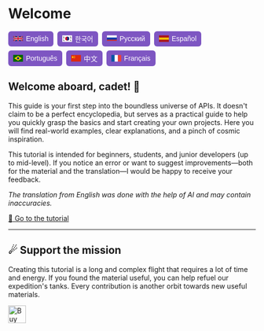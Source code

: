 # Welcome

<div style="display:flex;gap:8px;flex-wrap:wrap;">
    <!-- English -->
    <button onclick="switchLang('en')" style="display:inline-flex;align-items:center;gap:6px;padding:6px 10px;border:none;border-radius:6px;background:#7e56c2;color:#fff;font-size:14px;cursor:pointer;">
        <svg xmlns="http://www.w3.org/2000/svg" width="20" height="14" viewBox="0 0 60 30">
            <clipPath id="clip-en">
                <path d="M0,0 v30 h60 v-30 z"/>
            </clipPath>
            <g clip-path="url(#clip-en)">
                <path d="M0,0 v30 h60 v-30 z" fill="#012169"/>
                <path d="M0,0 L60,30 M60,0 L0,30" stroke="#fff" stroke-width="6"/>
                <path d="M0,0 L60,30 M60,0 L0,30" stroke="#C8102E" stroke-width="4"/>
                <path d="M30,0 v30 M0,15 h60" stroke="#fff" stroke-width="10"/>
                <path d="M30,0 v30 M0,15 h60" stroke="#C8102E" stroke-width="6"/>
            </g>
        </svg>
        English
    </button>
	<!-- Korean -->
    <button onclick="switchLang('ko')" style="display: inline-flex; align-items: center; gap: 6px; padding: 6px 10px; border: none; background: #7e56c2; color: white; border-radius: 6px; cursor: pointer;">
        <svg xmlns="http://www.w3.org/2000/svg" width="20" height="14" viewBox="0 0 30 20">
            <rect width="30" height="20" fill="#fff"/>
            <circle cx="15" cy="10" r="6" fill="#C60C30"/>
            <path d="M15 4a6 6 0 0 1 0 12" fill="#003478"/>
            <g stroke="#000" stroke-width="1">
                <path d="M3,3 l3,3 M3,5 l3,3 M3,7 l3,3"/>
                <path d="M24,3 l3,3 M24,5 l3,3 M24,7 l3,3"/>
                <path d="M3,13 l3,3 M3,15 l3,3"/>
                <path d="M24,13 l3,3 M24,15 l3,3"/>
            </g>
        </svg>
        한국어
    </button>
    <!-- Russian -->
    <button onclick="switchLang('ru')" style="display:inline-flex;align-items:center;gap:6px;padding:6px 10px;border:none;border-radius:6px;background:#7e56c2;color:#fff;font-size:14px;cursor:pointer;">
        <svg xmlns="http://www.w3.org/2000/svg" width="20" height="14" viewBox="0 0 9 6">
            <rect width="9" height="3" y="0" fill="#fff"/>
            <rect width="9" height="2" y="2" fill="#0039a6"/>
            <rect width="9" height="1" y="4" fill="#d52b1e"/>
        </svg>
        Русский
    </button>
    <!-- Spanish -->
    <button onclick="switchLang('es')" style="display:inline-flex;align-items:center;gap:6px;padding:6px 10px;border:none;border-radius:6px;background:#7e56c2;color:#fff;font-size:14px;cursor:pointer;">
        <svg xmlns="http://www.w3.org/2000/svg" width="20" height="14" viewBox="0 0 9 6">
            <rect width="9" height="6" fill="#aa151b"/>
            <rect width="9" height="2" y="2" fill="#f1bf00"/>
        </svg>
        Español
    </button>
    <!-- Portuguese -->
    <button onclick="switchLang('pt')" style="display:inline-flex;align-items:center;gap:6px;padding:6px 10px;border:none;border-radius:6px;background:#7e56c2;color:#fff;font-size:14px;cursor:pointer;">
        <svg xmlns="http://www.w3.org/2000/svg" width="20" height="14" viewBox="0 0 720 504">
            <rect width="720" height="504" fill="#006600"/>
            <polygon points="360,84 84,252 360,420 636,252" fill="#ffcc00"/>
            <circle cx="360" cy="252" r="84" fill="#002776"/>
        </svg>
        Português
    </button>
    <!-- Chinese (Simplified) -->
    <button onclick="switchLang('zh')" style="display:inline-flex;align-items:center;gap:6px;padding:6px 10px;border:none;border-radius:6px;background:#7e56c2;color:#fff;font-size:14px;cursor:pointer;">
        <svg xmlns="http://www.w3.org/2000/svg" width="20" height="14" viewBox="0 0 30 20">
            <rect width="30" height="20" fill="#de2910"/>
            <polygon fill="#ffde00" points="5,2 6,5 9,5 6.5,7 7.5,10 5,8.5 2.5,10 3.5,7 1,5 4,5"/>
            <polygon fill="#ffde00" points="10,2 10.5,3 11.5,3 10.7,3.6 11,4.5 10,4 9,4.5 9.3,3.6 8.5,3 9.5,3"/>
            <polygon fill="#ffde00" points="11,4 11.5,5 12.5,5 11.7,5.6 12,6.5 11,6 10,6.5 10.3,5.6 9.5,5 10.5,5"/>
            <polygon fill="#ffde00" points="11,6 11.5,7 12.5,7 11.7,7.6 12,8.5 11,8 10,8.5 10.3,7.6 9.5,7 10.5,7"/>
            <polygon fill="#ffde00" points="10,8 10.5,9 11.5,9 10.7,9.6 11,10.5 10,10 9,10.5 9.3,9.6 8.5,9 9.5,9"/>
        </svg>
        中文
    </button>
    <!-- French -->
    <button onclick="switchLang('fr')" style="display:inline-flex;align-items:center;gap:6px;padding:6px 10px;border:none;border-radius:6px;background:#7e56c2;color:#fff;font-size:14px;cursor:pointer;">
        <svg xmlns="http://www.w3.org/2000/svg" width="20" height="14" viewBox="0 0 3 2">
            <rect width="1" height="2" x="0" fill="#0055a4"/>
            <rect width="1" height="2" x="1" fill="#fff"/>
            <rect width="1" height="2" x="2" fill="#ef4135"/>
        </svg>
        Français
    </button>
</div>

<div id="description-en">
    <h2><b>Welcome aboard, cadet! 🚀</b></h2>
    <p>This guide is your first step into the boundless universe of APIs. It doesn't claim to be a perfect encyclopedia, but serves as a practical guide to help you quickly grasp the basics and start creating your own projects. Here you will find real-world examples, clear explanations, and a pinch of cosmic inspiration.</p>
    <p>This tutorial is intended for beginners, students, and junior developers (up to mid-level). If you notice an error or want to suggest improvements—both for the material and the translation—I would be happy to receive your feedback.</p>
    <p><i>The translation from English was done with the help of AI and may contain inaccuracies.</i></p>
    <a href="en/Chapter%201%20-%20API%20Basics/1/">🚀 Go to the tutorial</a>
    <hr>
    <h2>☄ Support the mission</h2>
    <p>Creating this tutorial is a long and complex flight that requires a lot of time and energy. If you found the material useful, you can help refuel our expedition's tanks. Every contribution is another orbit towards new useful materials.</p>
    <a href='https://ko-fi.com/K3K41JFJ32' target='_blank'><img height='36' style='border:0px;height:36px;' src='https://storage.ko-fi.com/cdn/kofi4.png?v=6' border='0' alt='Buy Me a Coffee at ko-fi.com' /></a>
</div>

<div id="description-ru" style="display:none;">
    <h2><b>Добро пожаловать на борт, курсант! 🚀</b></h2>
    <p>Это пособие — ваш первый шаг в безграничную вселенную API. Оно не претендует на звание идеальной энциклопедии, но служит практичным путеводителем, который поможет быстро понять основы и начать создавать свои проекты. Здесь вы найдёте реальные примеры, понятные объяснения и щепотку космического вдохновения.</p>
    <p>Учебник рассчитан на новичков, студентов и джунов (максимум до уровня миддл). Если вы заметите ошибку или захотите предложить улучшения — как по материалу, так и по переводу — буду рад вашей обратной связи.</p>
    <p><i>Перевод с английского выполнен при помощи ИИ и может содержать неточности.</i></p>
    <a href="/ru/Глава%201%20-%20Основы%20API/1/">🚀 Перейти к учебнику</a>
    <hr>
    <h2>☄ Поддержите миссию</h2>
    <p>Создание этого учебника — долгий и сложный полёт, который требует немало времени и энергии. Если материал оказался для вас полезным, вы можете помочь пополнить топливные баки нашей экспедиции.
    Каждая поддержка — ещё один шаг к новым материалам.</p>
    <a href='https://ko-fi.com/K3K41JFJ32' target='_blank'><img height='36' style='border:0px;height:36px;' src='https://storage.ko-fi.com/cdn/kofi4.png?v=6' border='0' alt='Buy Me a Coffee at ko-fi.com' /></a>
</div>

<div id="description-es" style="display:none;">
    <h2><b>¡Bienvenido a bordo, cadete! 🚀</b></h2>
    <p>Este manual es tu primer paso en el universo ilimitado de las API. No pretende ser una enciclopedia perfecta, pero sirve como una guía práctica que te ayudará a comprender rápidamente los conceptos básicos y comenzar a crear tus propios proyectos. Aquí encontrarás ejemplos reales, explicaciones claras y una pizca de inspiración cósmica.</p>
    <p>El tutorial está dirigido a principiantes, estudiantes y desarrolladores junior (como máximo, de nivel medio). Si notas un error o quieres sugerir mejoras, tanto en el material como en la traducción, estaré encantado de recibir tus comentarios.</p>
    <p><i>La traducción del inglés se realizó con la ayuda de IA y puede contener imprecisiones.</i></p>
    <a href="/es/Capítulo%201%20-%20Fundamentos%20de%20API/1/">🚀 Ir al tutorial</a>
    <hr>
    <h2>☄ Apoya la misión</h2>
    <p>Crear este tutorial es un vuelo largo y complejo que requiere mucho tiempo y energía. Si el material te ha resultado útil, puedes ayudar a rellenar los tanques de combustible de nuestra expedición. Cada apoyo es una órbita más hacia nuevos materiales útiles.</p>
    <a href='https://ko-fi.com/K3K41JFJ32' target='_blank'><img height='36' style='border:0px;height:36px;' src='https://storage.ko-fi.com/cdn/kofi4.png?v=6' border='0' alt='Buy Me a Coffee at ko-fi.com' /></a>
</div>

<div id="description-pt" style="display:none;">
    <h2><b>Bem-vindo a bordo, cadete! 🚀</b></h2>
    <p>Este manual é o seu primeiro passo no universo ilimitado das APIs. Não pretende ser uma enciclopédia perfeita, mas serve como um guia prático que o ajudará a compreender rapidamente os conceitos básicos e a começar a criar os seus próprios projetos. Aqui encontrará exemplos reais, explicações claras e uma pitada de inspiração cósmica.</p>
    <p>O tutorial destina-se a iniciantes, estudantes e programadores júnior (no máximo, de nível intermediário). Se notar algum erro ou quiser sugerir melhorias — tanto no material como na tradução — terei todo o gosto em receber o seu feedback.</p>
    <p><i>A tradução do inglês foi feita com a ajuda de IA e pode conter imprecisões.</i></p>
    <a href="/pt/Capítulo%201%20-%20Fundamentos%20de%20API/1/">🚀 Ir para o tutorial</a>
    <hr>
    <h2>☄ Apoie a missão</h2>
    <p>Criar este tutorial é um voo longo e complexo que requer muito tempo e energia. Se o material lhe foi útil, pode ajudar a abastecer a expedição. Cada apoio é mais uma órbita em direção a novos materiais úteis.</p>
    <a href='https://ko-fi.com/K3K41JFJ32' target='_blank'><img height='36' style='border:0px;height:36px;' src='https://storage.ko-fi.com/cdn/kofi4.png?v=6' border='0' alt='Buy Me a Coffee at ko-fi.com' /></a>
</div>

<div id="description-zh" style="display:none;">
    <h2><b>欢迎登船，学员！🚀</b></h2>
    <p>本手册是您进入无限API世界的第一步。它并非一本完美的百科全书，而是一本实用的指南，可帮助您快速掌握基础知识并开始创建自己的项目。在这里，您会发现真实的示例、清晰的解释和一丝宇宙的灵感。</p>
    <p>本教程面向初学者、学生和初级开发人员（最多为中级）。如果您发现错误或希望提出改进建议——无论是针对材料还是翻译——我将很高兴收到您的反馈。</p>
    <p><i>该译文是在人工智能的帮助下从英文翻译而来，可能存在不准确之处。</i></p>
    <a href="/zh/第1章 - API基础/1/">🚀 前往教程</a>
    <hr>
    <h2>☄ 支持任务</h2>
    <p>创建本教程是一项漫长而复杂的飞行，需要大量的时间和精力。如果您觉得这些材料有用，可以帮助我们为探险队的油箱加满油。每一次支持都是向着新的有用材料的又一圈轨道。</p>
    <a href='https://ko-fi.com/K3K41JFJ32' target='_blank'><img height='36' style='border:0px;height:36px;' src='https://storage.ko-fi.com/cdn/kofi4.png?v=6' border='0' alt='Buy Me a Coffee at ko-fi.com' /></a>
</div>

<div id="description-ko" style="display:none;">
    <h2><b>탑승을 환영합니다, 생도! 🚀</b></h2>
    <p>이 핸드북은 무한한 API의 세계로 나아가는 첫 걸음입니다. 완벽한 백과사전은 아니지만, 기본 사항을 빠르게 파악하고 자신만의 프로젝트를 시작하는 데 도움이 되는 실용적인 가이드 역할을 합니다. 여기에서는 실제 예제, 명확한 설명, 그리고 약간의 우주적 영감을 찾을 수 있습니다.</p>
    <p>이 튜토리얼은 초보자, 학생, 주니어 개발자(초급 및 주니어 개발자 대상)를 대상으로 합니다. 자료나 번역에 대한 오류를 발견하거나 개선 사항을 제안하고 싶다면 언제든지 피드백을 보내주세요.</p>
    <p><i>영어 번역은 AI의 도움을 받아 이루어졌으며 부정확한 내용이 포함될 수 있습니다.</i></p>
    <a href="/ko/제1장 - API 기초/1/">🚀 튜토리얼로 이동</a>
    <hr>
    <h2>☄ 임무 지원</h2>
    <p>이 튜토리얼을 만드는 것은 많은 시간과 에너지가 필요한 길고 복잡한 비행입니다. 자료가 유용했다면 탐험대의 연료 탱크를 보충하는 데 도움을 줄 수 있습니다. 모든 지원은 새로운 유용한 자료를 향한 또 다른 궤도입니다.</p>
    <a href='https://ko-fi.com/K3K41JFJ32' target='_blank'><img height='36' style='border:0px;height:36px;' src='https://storage.ko-fi.com/cdn/kofi4.png?v=6' border='0' alt='Buy Me a Coffee at ko-fi.com' /></a>
</div>

<div id="description-fr" style="display:none;">
    <h2><b>Bienvenue à bord, cadet ! 🚀</b></h2>
    <p>Ce manuel est votre premier pas dans l'univers infini des API. Il ne prétend pas être une encyclopédie parfaite, mais sert de guide pratique pour vous aider à comprendre rapidement les bases et à commencer à créer vos propres projets. Vous y trouverez des exemples concrets, des explications claires et une pincée d'inspiration cosmique.</p>
    <p>Ce tutoriel s'adresse aux débutants, aux étudiants et aux développeurs juniors (au plus, de niveau intermédiaire). Si vous remarquez une erreur ou si vous souhaitez suggérer des améliorations, tant pour le matériel que pour la traduction, je serai heureux de recevoir vos commentaires.</p>
    <p><i>La traduction de l'anglais a été réalisée à l'aide de l'IA et peut contenir des inexactitudes.</i></p>
    <a href="/fr/Chapitre%201%20-%20Bases%20de%20l'API/1/">🚀 Aller au tutoriel</a>
    <hr>
    <h2>☄ Soutenez la mission</h2>
    <p>La création de ce tutoriel est un vol long et complexe qui demande beaucoup de temps et d'énergie. Si le matériel vous a été utile, vous pouvez aider à remplir les réservoirs de carburant de notre expédition. Chaque soutien est une autre orbite vers de nouveaux matériaux utiles.</p>
    <a href='https://ko-fi.com/K3K41JFJ32' target='_blank'><img height='36' style='border:0px;height:36px;' src='https://storage.ko-fi.com/cdn/kofi4.png?v=6' border='0' alt='Buy Me a Coffee at ko-fi.com' /></a>
</div>

<script>
function switchLang(lang) {
    document.getElementById('description-en').style.display = 'none';
    document.getElementById('description-ru').style.display = 'none';
    document.getElementById('description-es').style.display = 'none';
    document.getElementById('description-pt').style.display = 'none';
    document.getElementById('description-zh').style.display = 'none';
    document.getElementById('description-ko').style.display = 'none';
    document.getElementById('description-fr').style.display = 'none';
    document.getElementById('description-' + lang).style.display = 'block';
}
</script>
